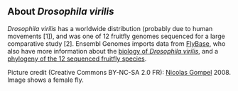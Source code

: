 About *Drosophila virilis*
--------------------------

*Drosophila virilis* has a worldwide distribution (probably due to human
movements \[1\]), and was one of 12 fruitfly genomes sequenced for a
large comparative study \[2\]. Ensembl Genomes imports data from
[FlyBase](http://flybase.org), who also have more information about the
[biology of *Drosophila
virilis*](http://flybase.org/reports/FBsp00000251.html), and a
[phylogeny of the 12 sequenced fruitfly
species](http://flybase.org/static_pages/species/sequenced_species.html).

Picture credit (Creative Commons BY-NC-SA 2.0 FR): [Nicolas
Gompel](http://www.ibdml.univ-mrs.fr/equipes/BP_NG/Illustrations/sequenced%20Drosophila%20species.html)
2008. Image shows a female fly.

